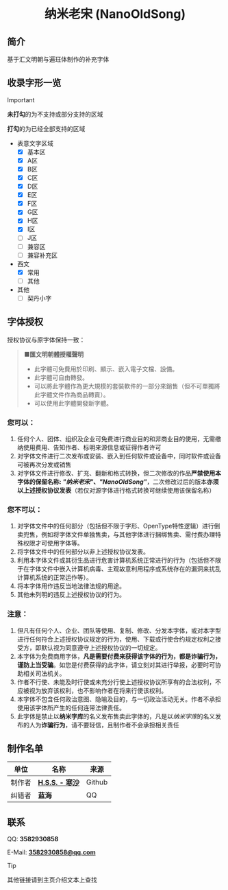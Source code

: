 <div align=center>
<h1>纳米老宋 (NanoOldSong)</h1>
</div>

## 简介
基于汇文明朝与遍玨体制作的补充字体

## 收录字形一览
> [!IMPORTANT]
>
> **未打勾**的为不支持或部分支持的区域
>
> **打勾**的为已经全部支持的区域

- 表意文字区域
  - [x] 基本区
  - [x] A区
  - [x] B区
  - [x] C区
  - [x] D区
  - [x] E区
  - [x] F区
  - [x] G区
  - [x] H区
  - [x] I区
  - [ ] J区
  - [ ] 兼容区
  - [ ] 兼容补充区
- 西文
  - [x] 常用
  - [ ] 其他
- 其他
  - [ ] 契丹小字
  
## 字体授权
授权协议与原字体保持一致：
> **■匯文明朝體授權聲明**
>
> - 此字體可免費用於印刷、顯示、嵌入電子文檔、設備。
> - 此字體可自由轉發。
> - 可以將此字體作為更大規模的套裝軟件的一部分來銷售（但不可單獨將此字體文件作為商品轉賣）。
> - 可以使用此字體開發新字體。

### 您可以：
1. 任何个人、团体、组织及企业可免费进行商业目的和非商业目的使用，无需缴纳使用费用、告知作者、标明来源信息或征得作者许可
2. 对字体文件进行二次发布或安装、嵌入到任何软件或设备中，同时软件或设备可被再次分发或销售
3. 对字体文件进行修改、扩充、翻新和格式转换，但二次修改的作品**严禁使用本字体的保留名称: *"纳米老宋"*、*"NanoOldSong"***，二次修改过后的版本**亦须以上述授权协议发表**（若仅对源字体进行格式转换可继续使用该保留名称）

### 您不可以：
1. 对字体文件中的任何部分（包括但不限于字形、OpenType特性逻辑）进行倒卖兜售，例如将字体文件单独售卖，与其他字体进行捆绑售卖、需付费办理特殊权限才可使用字体等。
2. 将字体文件中的任何部分以非上述授权协议发表。
3. 利用本字体文件或其衍生品进行危害计算机系统正常进行的行为（包括但不限于在字体文件中嵌入计算机病毒、主观故意利用程序或系统存在的漏洞来扰乱计算机系统的正常运作等）。
4. 将本字体用作违反当地法律法规的用途。
5. 其他未列明的违反上述授权协议的行为。

### 注意：
1. 但凡有任何个人、企业、团队等使用、复制、修改、分发本字体，或对本字型进行任何符合上述授权协议规定的行为，使用、下载或行使合约规定权利之接受方，即默认视为同意遵守上述授权协议的一切规定。
2. 本字体为免费商用字体，**凡是需要付费来获得该字体的行为，都是诈骗行为，谨防上当受骗**。如您是付费获得的此字体，请立刻对其进行举报，必要时可协助相关司法机关。
3. 作者不行使、未能及时行使或未充分行使上述授权协议所享有的合法权利，不应被视为放弃该权利，也不影响作者在将来行使该权利。
4. 本字体不包含任何政治意图、隐喻及目的，与一切政治活动无关。作者不承担使用该字体所产生的任何连带法律责任。
5. 此字体是禁止以**纳米字库**的名义发布售卖此字体的，凡是以*纳米字库*的名义发布的人为**诈骗行为**，请不要轻信，且制作者不会承担相关责任

## 制作名单

|单位|名称|来源|
|-|-|-|
|制作者|[**H.S.S. - 寒沙**](https://github.com/Hansha2011/)|Github|
|纠错者|**蓝海**|QQ|

## 联系

QQ: **3582930858**

E-Mail: **3582930858@qq.com**

> [!TIP]
>
> 其他链接请到主页介绍文本上查找
